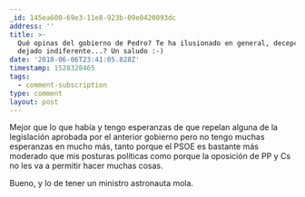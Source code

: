 ```yaml
---
_id: 145ea600-69e3-11e8-923b-09e0420093dc
address: ''
title: >-
  Qué opinas del gobierno de Pedro? Te ha ilusionado en general, decepcionado,
  dejado indiferente...? Un saludo :-)
date: '2018-06-06T23:41:05.828Z'
timestamp: 1528328465
tags:
  - comment-subscription
type: comment
layout: post
---
```

 
Mejor que lo que había y tengo esperanzas de que repelan alguna de la legislación aprobada por el anterior gobierno pero no tengo muchas esperanzas en mucho más, tanto porque el PSOE es bastante más moderado que mis posturas políticas como porque la oposición de PP y Cs no les va a permitir hacer muchas cosas.

Bueno, y lo de tener un ministro astronauta mola.
